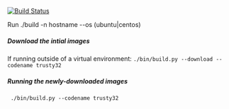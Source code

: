 [![Build Status](https://travis-ci.org/capusta/packer.svg?branch=master)](https://travis-ci.org/capusta/packer)

Run ./build -n hostname --os (ubuntu|centos)

##### Download the intial images
If running outside of a virtual environment:
```./bin/build.py --download --codename trusty32```

##### Running the newly-downloaded images
``` ./bin/build.py --codename trusty32```
